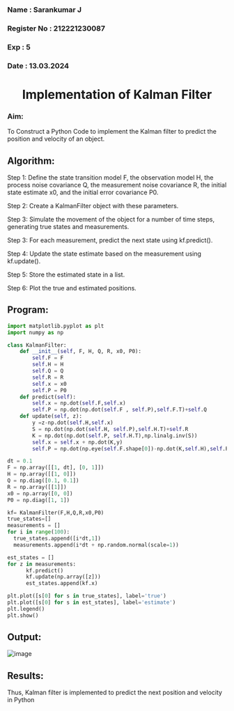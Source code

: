 <H3>Name : Sarankumar J</H3>
<H3>Register No : 212221230087</H3>
<H3>Exp : 5</H3>
<H3>Date : 13.03.2024</H3>
<H1 ALIGN =CENTER> Implementation of Kalman Filter</H1>
<H3>Aim:</H3> To Construct a Python Code to implement the Kalman filter to predict the position and velocity of an object.

## Algorithm:
Step 1: Define the state transition model F, the observation model H, the process noise covariance Q, the measurement noise covariance R, the initial state estimate x0, and the initial error covariance P0.<BR>

Step 2:  Create a KalmanFilter object with these parameters.<BR>

Step 3: Simulate the movement of the object for a number of time steps, generating true states and measurements. <BR>

Step 3: For each measurement, predict the next state using kf.predict().<BR>

Step 4: Update the state estimate based on the measurement using kf.update().<BR>

Step 5: Store the estimated state in a list.<BR>

Step 6: Plot the true and estimated positions.<BR>

## Program:
```py
import matplotlib.pyplot as plt
import numpy as np

class KalmanFilter:
    def __init__(self, F, H, Q, R, x0, P0):
        self.F = F
        self.H = H 
        self.Q = Q 
        self.R = R
        self.x = x0
        self.P = P0
    def predict(self):
        self.x = np.dot(self.F,self.x)
        self.P = np.dot(np.dot(self.F , self.P),self.F.T)+self.Q
    def update(self, z):
        y =z-np.dot(self.H,self.x)
        S = np.dot(np.dot(self.H, self.P),self.H.T)+self.R
        K = np.dot(np.dot(self.P, self.H.T),np.linalg.inv(S))
        self.x = self.x + np.dot(K,y)
        self.P = np.dot(np.eye(self.F.shape[0])-np.dot(K,self.H),self.P)

dt = 0.1
F = np.array([[1, dt], [0, 1]])
H = np.array([[1, 0]])
Q = np.diag([0.1, 0.1])
R = np.array([[1]])
x0 = np.array([0, 0])
P0 = np.diag([1, 1])

kf= KalmanFilter(F,H,Q,R,x0,P0)
true_states=[]
measurements = []
for i in range(100):
  true_states.append([i*dt,1])
  measurements.append(i*dt + np.random.normal(scale=1))

est_states = []
for z in measurements:
      kf.predict()
      kf.update(np.array([z]))
      est_states.append(kf.x)

plt.plot([s[0] for s in true_states], label='true')
plt.plot([s[0] for s in est_states], label='estimate')
plt.legend()
plt.show()

```
## Output:
![image](https://github.com/SarankumarJ/Ex-5--AAI/assets/94778101/2729e1c8-b4ca-43c1-85ba-2ca64f70b4d4)


## Results:
Thus, Kalman filter is implemented to predict the next position and   velocity in Python



